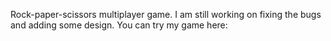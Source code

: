 Rock-paper-scissors multiplayer game. I am still working on fixing the bugs and adding some design. You can try my game here: 
